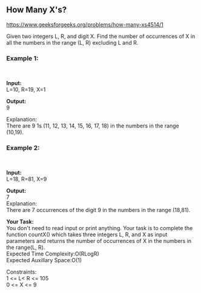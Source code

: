 <h2>How Many X's?</h2>

https://www.geeksforgeeks.org/problems/how-many-xs4514/1

Given two integers L, R, and digit X. Find the number of occurrences of X in all the numbers in the range (L, R) excluding L and R. <br>

<h3>Example 1:</h3> <br>

**Input:** <br>
L=10, R=19, X=1 <br>

**Output:** <br>
9 <br>

Explanation: <br>
There are 9 1s (11, 12, 13, 14, 15, 16, 17, 18) in the numbers in the range (10,19). <br>


<h3>Example 2:</h3> <br>

**Input:** <br>
L=18, R=81, X=9 <br>

**Output:** <br>
7 <br>
Explanation: <br>
There are 7 occurrences of the digit 9 in the numbers in the range (18,81). <br>

**Your Task:** <br>
You don't need to read input or print anything. Your task is to complete the function countX() which takes three integers L, R, and X as input parameters and returns the number of occurrences of X in the numbers in the range(L, R).
 <br>
Expected Time Complexity:O(RLogR) <br>
Expected Auxillary Space:O(1) <br>

Constraints: <br>
1 <= L< R <= 105 <br>
0 <= X <= 9 
